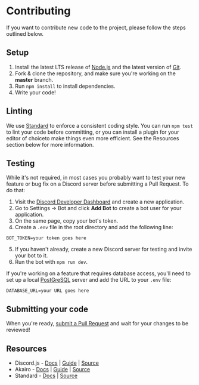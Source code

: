 # Contributing
If you want to contribute new code to the project, please follow the steps outlined below.

## Setup
1. Install the latest LTS release of [Node.js](https://nodejs.org/en/) and the latest version of [Git](https://git-scm.com/).
2. Fork & clone the repository, and make sure you're working on the **master** branch.
3. Run `npm install` to install dependencies.
4. Write your code!

## Linting
We use [Standard](https://standardjs.com/) to enforce a consistent coding style. You can run `npm test` to lint your code before committing, or you can install a plugin for your editor of choiceto make things even more efficient. See the Resources section below for more information.

## Testing
While it's not required, in most cases you probably want to test your new feature or bug fix on a Discord server before submitting a Pull Request. To do that:

1. Visit the [Discord Developer Dashboard](https://discordapp.com/developers/applications/) and create a new application.
2. Go to Settings → Bot and click **Add Bot** to create a bot user for your application.
3. On the same page, copy your bot's token.
4. Create a `.env` file in the root directory and add the following line:
```
BOT_TOKEN=your token goes here
```
5. If you haven't already, create a new Discord server for testing and invite your bot to it.
6. Run the bot with `npm run dev`.

If you're working on a feature that requires database access, you'll need to set up a local [PostGreSQL](https://www.postgresql.org/) server and add the URL to your `.env` file:
```
DATABASE_URL=your URL goes here
```

## Submitting your code
When you're ready, [submit a Pull Request](https://github.com/unreal-slackers/manny/compare) and wait for your changes to be reviewed!

## Resources
- Discord.js - [Docs](https://discord.js.org/#/docs/main/stable/general/welcome) | [Guide](https://discordjs.guide/) | [Source](https://github.com/discordjs/discord.js)
- Akairo - [Docs](https://discord-akairo.github.io/#/docs/main/stable/class/AkairoClient) | [Guide](https://discord-akairo.github.io/#/docs/main/stable/general/welcome) | [Source](https://github.com/discord-akairo/discord-akairo)
- Standard - [Docs](https://standardjs.com/) | [Source](https://github.com/standard/standard)
